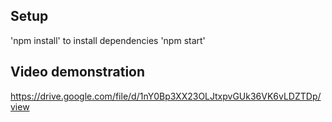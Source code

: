 ## Setup
'npm install' to install dependencies
'npm start'

## Video demonstration
https://drive.google.com/file/d/1nY0Bp3XX23OLJtxpvGUk36VK6vLDZTDp/view
